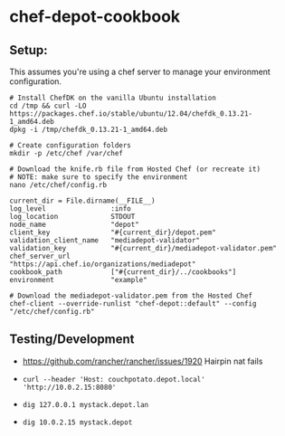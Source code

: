 # chef-depot-cookbook

## Setup:
This assumes you're using a chef server to manage your environment configuration.

	# Install ChefDK on the vanilla Ubuntu installation
	cd /tmp && curl -LO https://packages.chef.io/stable/ubuntu/12.04/chefdk_0.13.21-1_amd64.deb
	dpkg -i /tmp/chefdk_0.13.21-1_amd64.deb
	
	# Create configuration folders
	mkdir -p /etc/chef /var/chef
	
	# Download the knife.rb file from Hosted Chef (or recreate it)
	# NOTE: make sure to specify the environment 
	nano /etc/chef/config.rb
	
	current_dir = File.dirname(__FILE__)
    log_level                :info
    log_location             STDOUT
    node_name                "depot"
    client_key               "#{current_dir}/depot.pem"
    validation_client_name   "mediadepot-validator"
    validation_key           "#{current_dir}/mediadepot-validator.pem"
    chef_server_url          "https://api.chef.io/organizations/mediadepot"
    cookbook_path            ["#{current_dir}/../cookbooks"]
	environment				 "example"
	
	# Download the mediadepot-validator.pem from the Hosted Chef
	chef-client --override-runlist "chef-depot::default" --config "/etc/chef/config.rb"


## Testing/Development
  - https://github.com/rancher/rancher/issues/1920 Hairpin nat fails 
  
  - `curl --header 'Host: couchpotato.depot.local' 'http://10.0.2.15:8080'`
  
  - `dig 127.0.0.1 mystack.depot.lan` 
  - `dig 10.0.2.15 mystack.depot` 